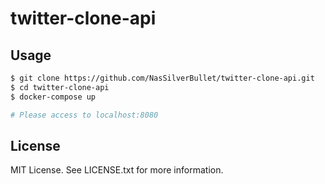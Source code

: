 # twitter-clone-api

## Usage

```sh
$ git clone https://github.com/NasSilverBullet/twitter-clone-api.git
$ cd twitter-clone-api
$ docker-compose up

# Please access to localhost:8080
```

## License

MIT License. See LICENSE.txt for more information.
